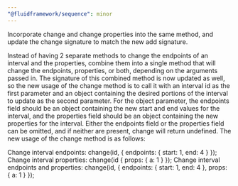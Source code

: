 ```yaml
---
"@fluidframework/sequence": minor
---
```


Incorporate change and change properties into the same method, and update the change signature to match the new add signature.

Instead of having 2 separate methods to change the endpoints of an interval and the properties, combine them into a single method that will change the endpoints, properties, or both, depending on the arguments passed in. The signature of this combined method is now updated as well, so the new usage of the change method is to call it with an interval id as the first parameter and an object containing the desired portions of the interval to update as the second parameter. For the object parameter, the endpoints field should be an object containing the new start and end values for the interval, and the properties field should be an object containing the new properties for the interval. Either the endpoints field or the properties field can be omitted, and if neither are present, change will return undefined. The new usage of the change method is as follows:

Change interval endpoints: change(id, { endpoints: { start: 1, end: 4 } });
Change interval properties: change(id { props: { a: 1 } });
Change interval endpoints and properties: change(id, { endpoints: { start: 1, end: 4 }, props: { a: 1 } });
